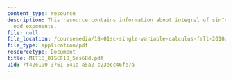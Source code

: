 ```yaml
---
content_type: resource
description: This resource contains information about integral of sin^n(x) cos^m(x),
  odd exponents.
file: null
file_location: /coursemedia/18-01sc-single-variable-calculus-fall-2010/7f42e1903761541aa5a2c23ecc46fe7a_MIT18_01SCF10_Ses68d.pdf
file_type: application/pdf
resourcetype: Document
title: MIT18_01SCF10_Ses68d.pdf
uid: 7f42e190-3761-541a-a5a2-c23ecc46fe7a
---
```

